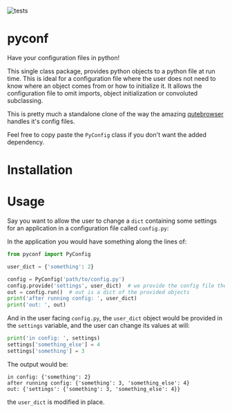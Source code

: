 ![tests](https://github.com/loiccoyle/pyconf/workflows/tests/badge.svg)

# pyconf

Have your configuration files in python!

This single class package, provides python objects to a python file at run time. This is ideal for a configuration file where the user does not need to know where an object comes from or how to initialize it. It allows the configuration file to omit imports, object initialization or convoluted subclassing.

This is pretty much a standalone clone of the way the amazing [qutebrowser](https://github.com/qutebrowser/qutebrowser) handles it's config files.

Feel free to copy paste the `PyConfig` class if you don't want the added dependency.

# Installation

# Usage

Say you want to allow the user to change a `dict` containing some settings for an application in a configuration file called `config.py`:

In the application you would have something along the lines of:

```python
from pyconf import PyConfig

user_dict = {'something': 2}

config = PyConfig('path/to/config.py')
config.provide('settings', user_dict)  # we provide the config file the user_dict in the settings variable
out = config.run()  # out is a dict of the provided objects
print('after running config: ', user_dict)
print('out: ', out)
```
And in the user facing `config.py`, the `user_dict` object would be provided in the `settings` variable, and the user can change its values at will:
```python
print('in config: ', settings)
settings['something_else'] = 4
settings['something'] = 3
```

The output would be:
```
in config: {'something': 2}
after running config: {'something': 3, 'something_else': 4}
out: {'settings': {'something': 3, 'something_else': 4}}
```
the `user_dict` is modified in place.


